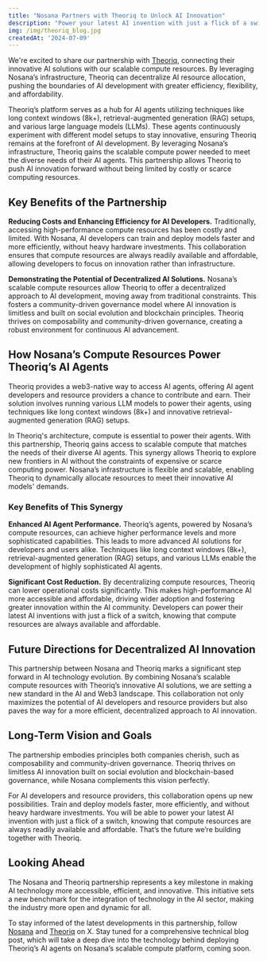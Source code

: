 ```yaml
---
title: "Nosana Partners with Theoriq to Unlock AI Innovation"
description: "Power your latest AI invention with just a flick of a switch."
img: /img/theoriq_blog.jpg
createdAt: '2024-07-09'
---
```

We're excited to share our partnership with [Theoriq](https://www.theoriq.ai/), connecting their innovative AI solutions with our scalable compute resources. By leveraging Nosana’s infrastructure, Theoriq can decentralize AI resource allocation, pushing the boundaries of AI development with greater efficiency, flexibility, and affordability. 

Theoriq’s platform serves as a hub for AI agents utilizing techniques like long context windows (8k+), retrieval-augmented generation (RAG) setups, and various large language models (LLMs). These agents continuously experiment with different model setups to stay innovative, ensuring Theoriq remains at the forefront of AI development.
By leveraging Nosana’s infrastructure, Theoriq gains the scalable compute power needed to meet the diverse needs of their AI agents. This partnership allows Theoriq to push AI innovation forward without being limited by costly or scarce computing resources.

## Key Benefits of the Partnership

**Reducing Costs and Enhancing Efficiency for AI Developers.** Traditionally, accessing high-performance compute resources has been costly and limited. With Nosana, AI developers can train and deploy models faster and more efficiently, without heavy hardware investments. This collaboration ensures that compute resources are always readily available and affordable, allowing developers to focus on innovation rather than infrastructure.

**Demonstrating the Potential of Decentralized AI Solutions.** Nosana’s scalable compute resources allow Theoriq to offer a decentralized approach to AI development, moving away from traditional constraints. This fosters a community-driven governance model where AI innovation is limitless and built on social evolution and blockchain principles. Theoriq thrives on composability and community-driven governance, creating a robust environment for continuous AI advancement.

## How Nosana’s Compute Resources Power Theoriq’s AI Agents

Theoriq provides a web3-native way to access AI agents, offering AI agent developers and resource providers a chance to contribute and earn. Their solution involves running various LLM models to power their agents, using techniques like long context windows (8k+) and innovative retrieval-augmented generation (RAG) setups.

In Theoriq's architecture, compute is essential to power their agents. With this partnership, Theoriq gains access to scalable compute that matches the needs of their diverse AI agents. This synergy allows Theoriq to explore new frontiers in AI without the constraints of expensive or scarce computing power. Nosana’s infrastructure is flexible and scalable, enabling Theoriq to dynamically allocate resources to meet their innovative AI models' demands.

### Key Benefits of This Synergy

**Enhanced AI Agent Performance.** Theoriq’s agents, powered by Nosana’s compute resources, can achieve higher performance levels and more sophisticated capabilities. This leads to more advanced AI solutions for developers and users alike. Techniques like long context windows (8k+), retrieval-augmented generation (RAG) setups, and various LLMs enable the development of highly sophisticated AI agents.

**Significant Cost Reduction.** By decentralizing compute resources, Theoriq can lower operational costs significantly. This makes high-performance AI more accessible and affordable, driving wider adoption and fostering greater innovation within the AI community. Developers can power their latest AI inventions with just a flick of a switch, knowing that compute resources are always available and affordable.

## Future Directions for Decentralized AI Innovation
This partnership between Nosana and Theoriq marks a significant step forward in AI technology evolution. By combining Nosana’s scalable compute resources with Theoriq’s innovative AI solutions, we are setting a new standard in the AI and Web3 landscape. This collaboration not only maximizes the potential of AI developers and resource providers but also paves the way for a more efficient, decentralized approach to AI innovation.

## Long-Term Vision and Goals
The partnership embodies principles both companies cherish, such as composability and community-driven governance. Theoriq thrives on limitless AI innovation built on social evolution and blockchain-based governance, while Nosana complements this vision perfectly.

For AI developers and resource providers, this collaboration opens up new possibilities. Train and deploy models faster, more efficiently, and without heavy hardware investments. You will be able to power your latest AI invention with just a flick of a switch, knowing that compute resources are always readily available and affordable. That’s the future we’re building together with Theoriq.

## Looking Ahead

The Nosana and Theoriq partnership represents a key milestone in making AI technology more accessible, efficient, and innovative. This initiative sets a new benchmark for the integration of technology in the AI sector, making the industry more open and dynamic for all.

To stay informed of the latest developments in this partnership, follow [Nosana](https://x.com/nosana_ai) and [Theoriq](https://x.com/TheoriqAI) on X. Stay tuned for a comprehensive technical blog post, which will take a deep dive into the technology behind deploying Theoriq’s AI agents on Nosana’s scalable compute platform, coming soon.